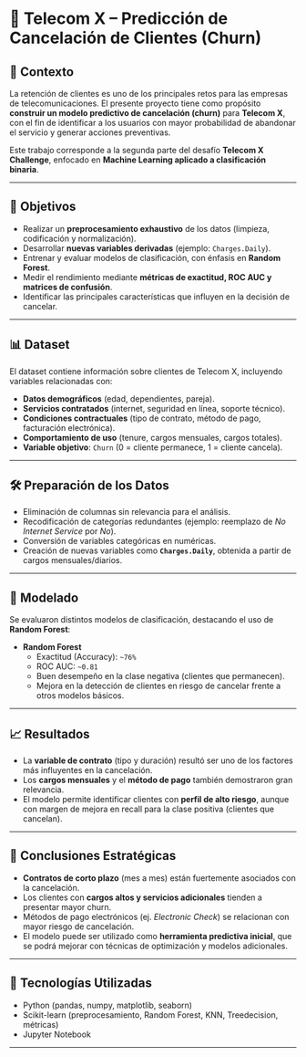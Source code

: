 # 📡 Telecom X – Predicción de Cancelación de Clientes (Churn)

## 📖 Contexto
La retención de clientes es uno de los principales retos para las empresas de telecomunicaciones. El presente proyecto tiene como propósito **construir un modelo predictivo de cancelación (churn)** para **Telecom X**, con el fin de identificar a los usuarios con mayor probabilidad de abandonar el servicio y generar acciones preventivas.

Este trabajo corresponde a la segunda parte del desafío **Telecom X Challenge**, enfocado en **Machine Learning aplicado a clasificación binaria**.

---

## 🎯 Objetivos

- Realizar un **preprocesamiento exhaustivo** de los datos (limpieza, codificación y normalización).
- Desarrollar **nuevas variables derivadas** (ejemplo: `Charges.Daily`).
- Entrenar y evaluar modelos de clasificación, con énfasis en **Random Forest**.
- Medir el rendimiento mediante **métricas de exactitud, ROC AUC y matrices de confusión**.
- Identificar las principales características que influyen en la decisión de cancelar.

---

## 📊 Dataset

El dataset contiene información sobre clientes de Telecom X, incluyendo variables relacionadas con:
- **Datos demográficos** (edad, dependientes, pareja).
- **Servicios contratados** (internet, seguridad en línea, soporte técnico).
- **Condiciones contractuales** (tipo de contrato, método de pago, facturación electrónica).
- **Comportamiento de uso** (tenure, cargos mensuales, cargos totales).
- **Variable objetivo**: `Churn` (0 = cliente permanece, 1 = cliente cancela).

---

## 🛠️ Preparación de los Datos

- Eliminación de columnas sin relevancia para el análisis.
- Recodificación de categorías redundantes (ejemplo: reemplazo de *No Internet Service* por *No*).
- Conversión de variables categóricas en numéricas.
- Creación de nuevas variables como **`Charges.Daily`**, obtenida a partir de cargos mensuales/diarios.

---

## 🤖 Modelado

Se evaluaron distintos modelos de clasificación, destacando el uso de **Random Forest**:

- **Random Forest**
  - Exactitud (Accuracy): `~76%`
  - ROC AUC: `~0.81`
  - Buen desempeño en la clase negativa (clientes que permanecen).
  - Mejora en la detección de clientes en riesgo de cancelar frente a otros modelos básicos.

---

## 📈 Resultados

- La **variable de contrato** (tipo y duración) resultó ser uno de los factores más influyentes en la cancelación.
- Los **cargos mensuales** y el **método de pago** también demostraron gran relevancia.
- El modelo permite identificar clientes con **perfil de alto riesgo**, aunque con margen de mejora en recall para la clase positiva (clientes que cancelan).

---

## 🚀 Conclusiones Estratégicas

- **Contratos de corto plazo** (mes a mes) están fuertemente asociados con la cancelación.
- Los clientes con **cargos altos y servicios adicionales** tienden a presentar mayor churn.
- Métodos de pago electrónicos (ej. *Electronic Check*) se relacionan con mayor riesgo de cancelación.
- El modelo puede ser utilizado como **herramienta predictiva inicial**, que se podrá mejorar con técnicas de optimización y modelos adicionales.

---

## 📌 Tecnologías Utilizadas

- Python (pandas, numpy, matplotlib, seaborn)
- Scikit-learn (preprocesamiento, Random Forest, KNN, Treedecision, métricas)
- Jupyter Notebook

---

